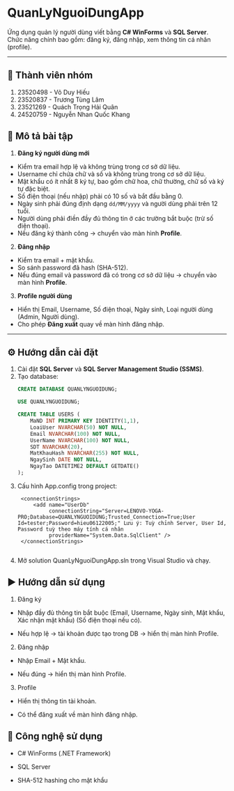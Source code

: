 
# QuanLyNguoiDungApp
Ứng dụng quản lý người dùng viết bằng **C# WinForms** và **SQL Server**.  
Chức năng chính bao gồm: đăng ký, đăng nhập, xem thông tin cá nhân (profile).

---

## 👥 Thành viên nhóm
1. 23520498 - Võ Duy Hiếu
2. 23520837 - Trương Tùng Lâm
3. 23521269 - Quách Trọng Hải Quân
4. 24520759 - Nguyễn Nhan Quốc Khang

## 🚀 Mô tả bài tập

1. **Đăng ký người dùng mới**  
  - Kiểm tra email hợp lệ và không trùng trong cơ sở dữ liệu.  
  - Username chỉ chứa chữ và số và không trùng trong cơ sở dữ liệu.
  - Mật khẩu có ít nhất 8 ký tự, bao gồm chữ hoa, chữ thường, chữ số và ký tự đặc biệt.  
  - Số điện thoại (nếu nhập) phải có 10 số và bắt đầu bằng 0.  
  - Ngày sinh phải đúng định dạng `dd/MM/yyyy` và người dùng phải trên 12 tuổi.
  - Người dùng phải điền đầy đủ thông tin ở các trường bắt buộc (trừ số điện thoại).
  - Nếu đăng ký thành công → chuyển vào màn hình **Profile**.  

2. **Đăng nhập**  
  - Kiểm tra email + mật khẩu.  
  - So sánh password đã hash (SHA-512).  
  - Nếu đúng email và password đã có trong cơ sở dữ liệu → chuyển vào màn hình **Profile**.  

3. **Profile người dùng**  
  - Hiển thị Email, Username, Số điện thoại, Ngày sinh, Loại người dùng (Admin, Người dùng).  
  - Cho phép **Đăng xuất** quay về màn hình đăng nhập.  

---

## ⚙️ Hướng dẫn cài đặt

1. Cài đặt **SQL Server** và **SQL Server Management Studio (SSMS)**.  
2. Tạo database:
   ```sql
   CREATE DATABASE QUANLYNGUOIDUNG;

   USE QUANLYNGUOIDUNG;

   CREATE TABLE USERS (
       MaND INT PRIMARY KEY IDENTITY(1,1),
       LoaiUser NVARCHAR(50) NOT NULL,
       Email NVARCHAR(100) NOT NULL,
       UserName NVARCHAR(100) NOT NULL,
       SDT NVARCHAR(20),
       MatKhauHash NVARCHAR(255) NOT NULL,
       NgaySinh DATE NOT NULL,
       NgayTao DATETIME2 DEFAULT GETDATE()
   );

3. Cấu hình App.config trong project:
   ```
	<connectionStrings>
		<add name="UserDb"
			 connectionString="Server=LENOVO-YOGA-PRO;Database=QUANLYNGUOIDUNG;Trusted_Connection=True;User Id=tester;Password=hieu06122005;" Lưu ý: Tuỳ chỉnh Server, User Id, Password tuỳ theo máy tính cá nhân
			 providerName="System.Data.SqlClient" />
	</connectionStrings>
  
5. Mở solution QuanLyNguoiDungApp.sln trong Visual Studio và chạy.

## ▶️ Hướng dẫn sử dụng

1. Đăng ký

- Nhập đầy đủ thông tin bắt buộc (Email, Username, Ngày sinh, Mật khẩu, Xác nhận mật khẩu) (Số điện thoại nếu có).

- Nếu hợp lệ → tài khoản được tạo trong DB → hiển thị màn hình Profile.

2. Đăng nhập

- Nhập Email + Mật khẩu.

- Nếu đúng → hiển thị màn hình Profile.

3. Profile

- Hiển thị thông tin tài khoản.

- Có thể đăng xuất về màn hình đăng nhập.
## 📌 Công nghệ sử dụng

- C# WinForms (.NET Framework)

- SQL Server

- SHA-512 hashing cho mật khẩu
